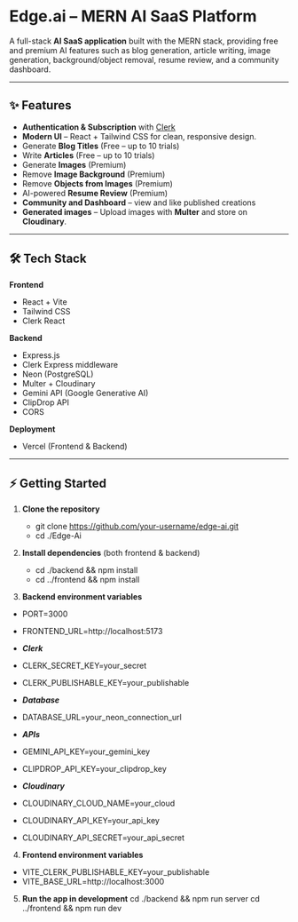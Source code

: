 # Edge.ai – MERN AI SaaS Platform

A full-stack **AI SaaS application** built with the MERN stack, providing free and premium AI features such as blog generation, article writing, image generation, background/object removal, resume review, and a community dashboard.

---

## ✨ Features
-  **Authentication & Subscription** with [Clerk](https://clerk.com)
-  **Modern UI** – React + Tailwind CSS for clean, responsive design.
-  Generate **Blog Titles** (Free – up to 10 trials)  
-  Write **Articles** (Free – up to 10 trials)  
-  Generate **Images** (Premium)  
-  Remove **Image Background** (Premium)  
-  Remove **Objects from Images** (Premium)  
-  AI-powered **Resume Review** (Premium)  
-  **Community and Dashboard** – view and like published creations
-  **Generated images** – Upload images with **Multer** and store on **Cloudinary**.

---

## 🛠️ Tech Stack

**Frontend**
- React + Vite
- Tailwind CSS
- Clerk React

**Backend**
- Express.js
- Clerk Express middleware
- Neon (PostgreSQL)
- Multer + Cloudinary
- Gemini API (Google Generative AI)
- ClipDrop API
- CORS

**Deployment**
- Vercel (Frontend & Backend)

---


## ⚡ Getting Started

1. **Clone the repository**
    - git clone https://github.com/your-username/edge-ai.git
    - cd ./Edge-Ai
   
2. **Install dependencies** (both frontend & backend)
   - cd ./backend && npm install
   - cd ../frontend && npm install
   
3. **Backend environment variables**
   
  - PORT=3000
  - FRONTEND_URL=http://localhost:5173
    
  - ***Clerk***
  - CLERK_SECRET_KEY=your_secret
  - CLERK_PUBLISHABLE_KEY=your_publishable
  
  - ***Database***
  - DATABASE_URL=your_neon_connection_url
  
  - ***APIs***
  - GEMINI_API_KEY=your_gemini_key
  - CLIPDROP_API_KEY=your_clipdrop_key
  
  - ***Cloudinary***
  - CLOUDINARY_CLOUD_NAME=your_cloud
  - CLOUDINARY_API_KEY=your_api_key
  - CLOUDINARY_API_SECRET=your_api_secret


4. **Frontend environment variables**
  - VITE_CLERK_PUBLISHABLE_KEY=your_publishable
  - VITE_BASE_URL=http://localhost:3000

  
5. **Run the app in development**
   cd ./backend && npm run server
   cd ../frontend && npm run dev

